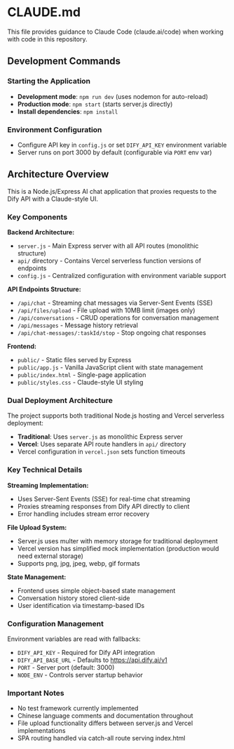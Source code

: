 # CLAUDE.md

This file provides guidance to Claude Code (claude.ai/code) when working with code in this repository.

## Development Commands

### Starting the Application
- **Development mode**: `npm run dev` (uses nodemon for auto-reload)
- **Production mode**: `npm start` (starts server.js directly)
- **Install dependencies**: `npm install`

### Environment Configuration
- Configure API key in `config.js` or set `DIFY_API_KEY` environment variable
- Server runs on port 3000 by default (configurable via `PORT` env var)

## Architecture Overview

This is a Node.js/Express AI chat application that proxies requests to the Dify API with a Claude-style UI.

### Key Components

**Backend Architecture:**
- `server.js` - Main Express server with all API routes (monolithic structure)
- `api/` directory - Contains Vercel serverless function versions of endpoints
- `config.js` - Centralized configuration with environment variable support

**API Endpoints Structure:**
- `/api/chat` - Streaming chat messages via Server-Sent Events (SSE)
- `/api/files/upload` - File upload with 10MB limit (images only)
- `/api/conversations` - CRUD operations for conversation management
- `/api/messages` - Message history retrieval
- `/api/chat-messages/:taskId/stop` - Stop ongoing chat responses

**Frontend:**
- `public/` - Static files served by Express
- `public/app.js` - Vanilla JavaScript client with state management
- `public/index.html` - Single-page application
- `public/styles.css` - Claude-style UI styling

### Dual Deployment Architecture

The project supports both traditional Node.js hosting and Vercel serverless deployment:

- **Traditional**: Uses `server.js` as monolithic Express server
- **Vercel**: Uses separate API route handlers in `api/` directory
- Vercel configuration in `vercel.json` sets function timeouts

### Key Technical Details

**Streaming Implementation:**
- Uses Server-Sent Events (SSE) for real-time chat streaming
- Proxies streaming responses from Dify API directly to client
- Error handling includes stream error recovery

**File Upload System:**
- Server.js uses multer with memory storage for traditional deployment
- Vercel version has simplified mock implementation (production would need external storage)
- Supports png, jpg, jpeg, webp, gif formats

**State Management:**
- Frontend uses simple object-based state management
- Conversation history stored client-side
- User identification via timestamp-based IDs

### Configuration Management

Environment variables are read with fallbacks:
- `DIFY_API_KEY` - Required for Dify API integration
- `DIFY_API_BASE_URL` - Defaults to https://api.dify.ai/v1
- `PORT` - Server port (default: 3000)
- `NODE_ENV` - Controls server startup behavior

### Important Notes

- No test framework currently implemented
- Chinese language comments and documentation throughout
- File upload functionality differs between server.js and Vercel implementations
- SPA routing handled via catch-all route serving index.html